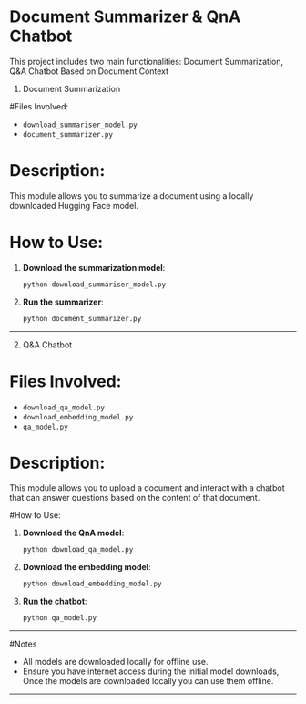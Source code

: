 # Document Summarizer & QnA Chatbot

This project includes two main functionalities:
Document Summarization, Q&A Chatbot Based on Document Context

 1. Document Summarization

#Files Involved:
- `download_summariser_model.py`
- `document_summarizer.py`

# Description:
This module allows you to summarize a document using a locally downloaded Hugging Face model.

# How to Use:
1. **Download the summarization model**:
   ```bash
   python download_summariser_model.py
   ```

2. **Run the summarizer**:
   ```bash
   python document_summarizer.py
   ```

---

 2. Q&A Chatbot

# Files Involved:
- `download_qa_model.py`
- `download_embedding_model.py`
- `qa_model.py`

# Description:
This module allows you to upload a document and interact with a chatbot that can answer questions based on the content of that document.

#How to Use:
1. **Download the QnA model**:
   ```bash
   python download_qa_model.py
   ```

2. **Download the embedding model**:
   ```bash
   python download_embedding_model.py
   ```

3. **Run the chatbot**:
   ```bash
   python qa_model.py
   ```

---



#Notes

- All models are downloaded locally for offline use.
- Ensure you have internet access during the initial model downloads, Once the models are downloaded locally you can use them offline.

---



